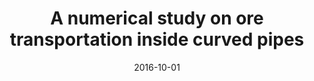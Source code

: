 ---
title: "A numerical study on ore transportation inside curved pipes"
collection: publications
permalink: /publication/2016-10-01-a-numerical-study-on-ore
date: 2016-10-01
venue: 'Annual Autumn Meeting of JASNAOE'
paperurl: 'https://www.researchgate.net/publication/311668996_A_numerical_study_on_ore_transportation_inside_curved_pipes'
citation: 'Cheng, L. Y.; Amaro Junior, R. A.; Arai, M. (2016). &quot;A numerical study on ore transportation inside curved pipes.&quot; <i>Annual Autumn Meeting of JASNAOE</i>'
---